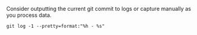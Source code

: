 Consider outputting the current git commit to logs or capture manually as you process data. 
```
git log -1 --pretty=format:"%h - %s"
```
